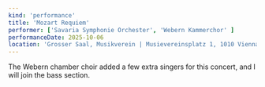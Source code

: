 ```yaml
---
kind: 'performance'
title: 'Mozart Requiem'
performer: ['Savaria Symphonie Orchester', 'Webern Kammerchor' ]
performanceDate: 2025-10-06
location: 'Grosser Saal, Musikverein | Musievereinsplatz 1, 1010 Vienna'
---
```

The Webern chamber choir added a few extra singers for this concert, and I will join the bass section.